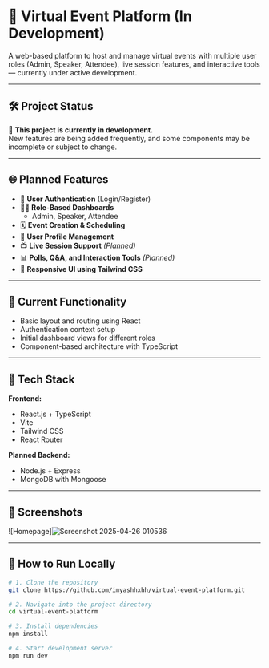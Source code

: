 # 🚧 Virtual Event Platform (In Development)

A web-based platform to host and manage virtual events with multiple user roles (Admin, Speaker, Attendee), live session features, and interactive tools — currently under active development.

---

## 🛠️ Project Status

🚧 **This project is currently in development.**  
New features are being added frequently, and some components may be incomplete or subject to change.

---

## 🌐 Planned Features

- 🔐 **User Authentication** (Login/Register)
- 🧑‍💼 **Role-Based Dashboards**
  - Admin, Speaker, Attendee
- 🗓️ **Event Creation & Scheduling**
- 🧾 **User Profile Management**
- 📺 **Live Session Support** *(Planned)*
- 📊 **Polls, Q&A, and Interaction Tools** *(Planned)*
- 🎨 **Responsive UI using Tailwind CSS**

---

## 🧪 Current Functionality

- Basic layout and routing using React
- Authentication context setup
- Initial dashboard views for different roles
- Component-based architecture with TypeScript

---

## 🚀 Tech Stack

**Frontend:**
- React.js + TypeScript
- Vite
- Tailwind CSS
- React Router

**Planned Backend:**
- Node.js + Express
- MongoDB with Mongoose

---

## 📸 Screenshots

![Homepage]![Screenshot 2025-04-26 010536](https://github.com/user-attachments/assets/223a5b53-52a5-4023-83f6-d218be175026)


---

## 📂 How to Run Locally

```bash
# 1. Clone the repository
git clone https://github.com/imyashhxhh/virtual-event-platform.git

# 2. Navigate into the project directory
cd virtual-event-platform

# 3. Install dependencies
npm install

# 4. Start development server
npm run dev
